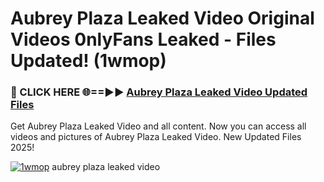 # Aubrey Plaza Leaked Video Original Videos 0nlyFans Leaked - Files Updated! (1wmop)

<h3>🔴 CLICK HERE 🌐==►► <a href="https://tinyurl.com/2jnfzry5" rel="nofollow">Aubrey Plaza Leaked Video Updated Files</a></h3>

Get Aubrey Plaza Leaked Video and all content. Now you can access all videos and pictures of Aubrey Plaza Leaked Video. New Updated Files 2025!

[![1wmop](https://i.imgur.com/GyGTBgg.gif)](https://tinyurl.com/2jnfzry5)
aubrey plaza leaked video